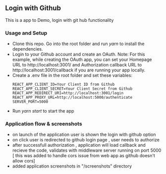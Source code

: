 ## Login with Github
This is a app to Demo, login with git hub functionality

### Usage and Setup
- Clone this repo. Go into the root folder and run *yarn* to install the dependencies.
- Login to your Github account and create an OAuth. Note: For this example, while creating the OAuth app, you can set your Homepage URL to http://localhost:3001/ and Authorization callback URL to http://localhost:3001/callback if you are running your app locally.
- Create a .env file in the root folder and set these variables: 
  ```
  REACT_APP_CLIENT_ID=Your Client ID from Github
  REACT_APP_CLIENT_SECRET=Your Client Secret from Github
  REACT_APP_REDIRECT_URI=http://localhost:3001/login
  REACT_APP_PROXY_URL=http://localhost:5000/authenticate
  SERVER_PORT=5000
  ```
- Run *yarn start* to start the app

### Application flow & screenshots
- on launch of the application user is shown the login with github option
- on click user is redirected to github login page , user needs to authorize
- after successfull authorization , application will load callback and recieve the code, validates with middleware server running on port 5000 [ this was added to handle cors issue from web app as github doesn't allow cors]
- added application screenshots in "/screenshots" directory 
